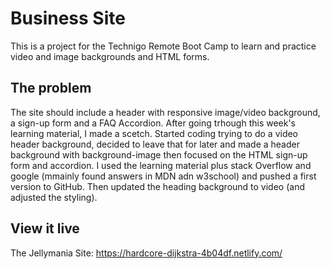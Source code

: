 # Business Site

This is a project for the Technigo Remote Boot Camp to learn and practice video and image backgrounds and HTML forms.


## The problem

The site should include a header with responsive image/video background, a sign-up form and a FAQ Accordion.
After going trhough this week's learning material, I made a scetch. 
Started coding trying to do a video header background, decided to leave that for later and made a header background with background-image then focused on the HTML sign-up form and accordion. I used the learning material plus stack Overflow and google (mmainly found answers in MDN adn w3school) and pushed a first version to GitHub.
Then updated the heading background to video (and adjusted the styling).

## View it live

The Jellymania Site: https://hardcore-dijkstra-4b04df.netlify.com/
